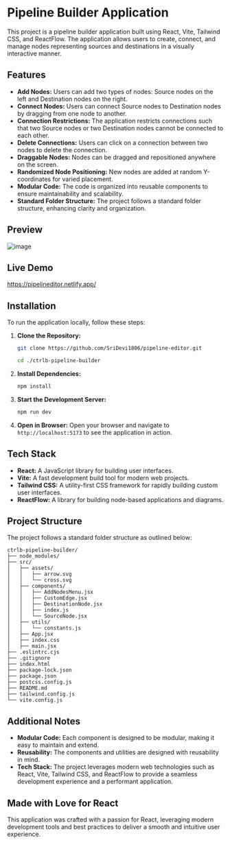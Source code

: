 

# Pipeline Builder Application

This project is a pipeline builder application built using React, Vite, Tailwind CSS, and ReactFlow. The application allows users to create, connect, and manage nodes representing sources and destinations in a visually interactive manner.

## Features

- **Add Nodes:** Users can add two types of nodes: Source nodes on the left and Destination nodes on the right.
- **Connect Nodes:** Users can connect Source nodes to Destination nodes by dragging from one node to another.
- **Connection Restrictions:** The application restricts connections such that two Source nodes or two Destination nodes cannot be connected to each other.
- **Delete Connections:** Users can click on a connection between two nodes to delete the connection.
- **Draggable Nodes:** Nodes can be dragged and repositioned anywhere on the screen.
- **Randomized Node Positioning:** New nodes are added at random Y-coordinates for varied placement.
- **Modular Code:** The code is organized into reusable components to ensure maintainability and scalability.
- **Standard Folder Structure:** The project follows a standard folder structure, enhancing clarity and organization.

## Preview
![image](https://github.com/SriDevi1806/pipeline-editor.git)


## Live Demo
https://pipelineditor.netlify.app/

## Installation

To run the application locally, follow these steps:

1. **Clone the Repository:**
   ```sh
   git clone https://github.com/SriDevi1806/pipeline-editor.git
   
   cd ./ctrlb-pipeline-builder
   ```

2. **Install Dependencies:**
   ```sh
   npm install
   ```

3. **Start the Development Server:**
   ```sh
   npm run dev
   ```

4. **Open in Browser:**
   Open your browser and navigate to `http://localhost:5173` to see the application in action.

## Tech Stack

- **React:** A JavaScript library for building user interfaces.
- **Vite:** A fast development build tool for modern web projects.
- **Tailwind CSS:** A utility-first CSS framework for rapidly building custom user interfaces.
- **ReactFlow:** A library for building node-based applications and diagrams.

## Project Structure

The project follows a standard folder structure as outlined below:
```
ctrlb-pipeline-builder/
├── node_modules/
├── src/
│   ├── assets/
│   │   ├── arrow.svg
│   │   └── cross.svg
│   ├── components/
│   │   ├── AddNodesMenu.jsx
│   │   ├── CustomEdge.jsx
│   │   ├── DestinationNode.jsx
│   │   ├── index.js
│   │   └── SourceNode.jsx
│   ├── utils/
│   │   └── constants.js
│   ├── App.jsx
│   ├── index.css
│   ├── main.jsx
├── .eslintrc.cjs
├── .gitignore
├── index.html
├── package-lock.json
├── package.json
├── postcss.config.js
├── README.md
├── tailwind.config.js
└── vite.config.js
```


## Additional Notes

- **Modular Code:** Each component is designed to be modular, making it easy to maintain and extend.
- **Reusability:** The components and utilities are designed with reusability in mind.
- **Tech Stack:** The project leverages modern web technologies such as React, Vite, Tailwind CSS, and ReactFlow to provide a seamless development experience and a performant application.

## Made with Love for React 

This application was crafted with a passion for React, leveraging modern development tools and best practices to deliver a smooth and intuitive user experience.
